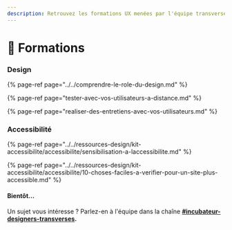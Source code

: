 ```yaml
---
description: Retrouvez les formations UX menées par l'équipe transverse.
---
```


# 💎 Formations

### Design

{% page-ref page="../../comprendre-le-role-du-design.md" %}

{% page-ref page="tester-avec-vos-utilisateurs-a-distance.md" %}

{% page-ref page="realiser-des-entretiens-avec-vos-utilisateurs.md" %}

### Accessibilité

{% page-ref page="../../ressources-design/kit-accessibilite/accessibilite/sensibilisation-a-laccessibilite.md" %}

{% page-ref page="../../ressources-design/kit-accessibilite/accessibilite/10-choses-faciles-a-verifier-pour-un-site-plus-accessible.md" %}



#### Bientôt...

Un sujet vous intéresse ? Parlez-en à l'équipe dans la chaîne [**\#incubateur-designers-transverses**](https://startups-detat.slack.com/archives/C010EFL3EQ4)**.**



